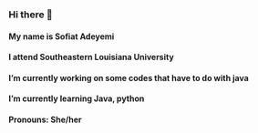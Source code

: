 ### Hi there 👋
#### My name is Sofiat Adeyemi 
#### I attend Southeastern Louisiana University
#### I’m currently working on some codes that have to do with java
#### I’m currently learning Java, python
#### Pronouns: She/her

<!--
**sofiaunnie/sofiaunnie** is a ✨ _special_ ✨ repository because its `README.md` (this file) appears on your GitHub profile.

Here are some ideas to get you started:

- 🔭 I’m currently working on ...
- 🌱 I’m currently learning ...
- 👯 I’m looking to collaborate on ...
- 🤔 I’m looking for help with ...
- 💬 Ask me about ...
- 📫 How to reach me: ...
- 😄 Pronouns: ...
- ⚡ Fun fact: ...
-->
